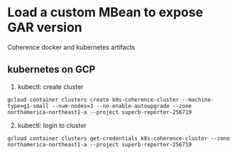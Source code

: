 # Load a custom MBean to expose GAR version
Coherence docker and kubernetes artifacts


## kubernetes on GCP

1. kubectl: create cluster
```
gcloud container clusters create k8s-coherence-cluster --machine-type=g1-small --num-nodes=3 --no-enable-autoupgrade --zone northamerica-northeast1-a --project superb-reporter-256719
```

2. kubectl: login to cluster 
```
gcloud container clusters get-credentials k8s-coherence-cluster --zone northamerica-northeast1-a --project superb-reporter-256719 
```
